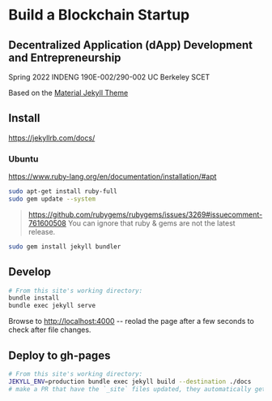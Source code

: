 # Build a Blockchain Startup
## Decentralized Application (dApp) Development and Entrepreneurship

Spring 2022
INDENG 190E-002/290-002
UC Berkeley SCET

Based on the [Material Jekyll Theme](https://github.com/alexcarpenter/material-jekyll-theme)

## Install

https://jekyllrb.com/docs/

### Ubuntu
https://www.ruby-lang.org/en/documentation/installation/#apt

```bash
sudo apt-get install ruby-full
sudo gem update --system
```

> https://github.com/rubygems/rubygems/issues/3269#issuecomment-761600508
> You can ignore that ruby & gems are not the latest release. 

```bash
sudo gem install jekyll bundler
```

## Develop

```bash
# From this site's working directory:
bundle install
bundle exec jekyll serve
```

Browse to <http://localhost:4000> -- reolad the page after a few seconds to check after file changes.

## Deploy to gh-pages

```bash
# From this site's working directory:
JEKYLL_ENV=production bundle exec jekyll build --destination ./docs
# make a PR that have the `_site` files updated, they automatically get published once merged in to `main`
```